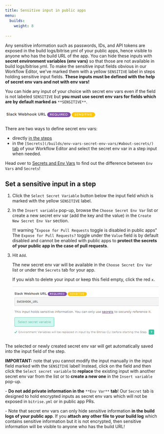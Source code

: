 ```yaml
---
title: Sensitive input in public apps
menu:
  builds:
    weight: 8

---
```

Any sensitive information such as passwords, IDs, and API tokens are exposed in the build logs/bitrise.yml of your public apps, hence visible to anyone who has the build URL of the app. You can hide these inputs with **secret environment variables (env vars)** so that those are not available in build logs/bitrise.yml.
To make the sensitive input fields obvious in our Workflow Editor, we've marked them with a yellow `SENSITIVE` label in steps holding sensitive input fields. **These inputs must be defined with the help of secret env vars and not with env vars!**

You can hide any input of your choice with secret env vars even if the field is not labeled `SENSITIVE` but **you must use secret env vars for fields which are by default marked as** `**SENSITIVE**`.

![Screenshot](/img/builds/sensitive-label.png)

There are two ways to define secret env vars:

* directly [in the steps](/sensitive-input-field/#set-a-sensitive-input-in-a-step/)
* in the `[Secrets](/builds/env-vars-secret-env-vars/#about-secrets/)`[ tab](/builds/env-vars-secret-env-vars/#about-secrets/) of your Workflow Editor and select the secret env var in a step input when needed.

Head over to [Secrets and Env Vars](/builds/env-vars-secret-env-vars/) to find out the difference between `Env Vars` and `Secrets`!

## Set a sensitive input in a step

1. Click the `Select Secret Variable` button below the input field which is marked with the yellow `SENSITIVE` label.
2. In the `Insert variable` pop-up, browse the `Choose Secret Env Var` list or create a new secret env var (add the key and the value) in the `Create New Secret Env Var` section.

   !!! warning "`Expose for Pull Requests` toggle is disabled in public apps"
   The `Expose for Pull Requests?` toggle under the `Value` field is by default disabled and cannot be enabled with public apps to **protect the secrets of your public app in the case of pull requests**.
3. Hit `Add`.

   The new secret env var will be available in the `Choose Secret Env Var` list or under the `Secrets` tab for your app.

   If you wish to delete your input or keep this field empty, click the red `x`.

   ![Screenshot](/img/builds/secret-webhook.png)

The selected or newly created secret env var will get automatically saved into the input field of the step.

**IMPORTANT:** note that you cannot modify the input manually in the input field marked with the `SENSITIVE` label! Instead, click on the field and then click the `Select secret variable` to **replace** the existing input with another secret env var from the list or to **create a new one** in the `Insert variable` pop-up.

\- **Do not add private information in the** `**Env Var**` **tab**! Our `Secret` tab is designed to hold encrypted inputs as secret env vars which will not be exposed in `bitrise.yml` or in public app PRs. 

\- Note that secret env vars can only hide sensitive information **in the build logs of your public app**. If you **attach any other file to your build log** which contains sensitive information but it is not encrypted, then sensitive information will be visible to anyone who has the build URL!